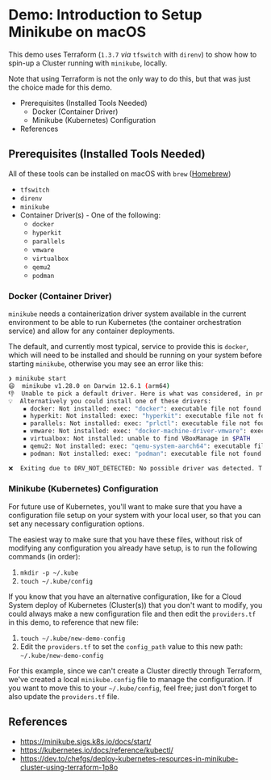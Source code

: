 # Demo: Introduction to Setup Minikube on macOS

This demo uses Terraform (`1.3.7` _via_ `tfswitch` with `direnv`) to show how to spin-up a Cluster running with `minikube`, locally.

Note that using Terraform is not the only way to do this, but that was just the choice made for this demo.

<!-- MarkdownTOC -->

- Prerequisites \(Installed Tools Needed\)
    - Docker \(Container Driver\)
    - Minikube \(Kubernetes\) Configuration
- References

<!-- /MarkdownTOC -->

## Prerequisites (Installed Tools Needed)

All of these tools can be installed on macOS with `brew` ([Homebrew](https://brew.sh))

- `tfswitch`
- `direnv`
- `minikube`
- Container Driver(s) - One of the following:
    - `docker`
    - `hyperkit`
    - `parallels`
    - `vmware`
    - `virtualbox`
    - `qemu2`
    - `podman`

### Docker (Container Driver)

`minikube` needs a containerization driver system available in the current environment to be able to run Kubernetes (the container orchestration service) and allow for any container deployments.

The default, and currently most typical, service to provide this is `docker`, which will need to be installed and should be running on your system before starting `minikube`, otherwise you may see an error like this:

```bash
❯ minikube start
😄  minikube v1.28.0 on Darwin 12.6.1 (arm64)
👎  Unable to pick a default driver. Here is what was considered, in preference order:
💡  Alternatively you could install one of these drivers:
    ▪ docker: Not installed: exec: "docker": executable file not found in $PATH
    ▪ hyperkit: Not installed: exec: "hyperkit": executable file not found in $PATH
    ▪ parallels: Not installed: exec: "prlctl": executable file not found in $PATH
    ▪ vmware: Not installed: exec: "docker-machine-driver-vmware": executable file not found in $PATH
    ▪ virtualbox: Not installed: unable to find VBoxManage in $PATH
    ▪ qemu2: Not installed: exec: "qemu-system-aarch64": executable file not found in $PATH
    ▪ podman: Not installed: exec: "podman": executable file not found in $PATH

❌  Exiting due to DRV_NOT_DETECTED: No possible driver was detected. Try specifying --driver, or see https://minikube.sigs.k8s.io/docs/start/
```

### Minikube (Kubernetes) Configuration

For future use of Kubernetes, you'll want to make sure that you have a configuration file setup on your system with your local user, so that you can set any necessary configuration options.

The easiest way to make sure that you have these files, without risk of modifying any configuration you already have setup, is to run the following commands (in order):

1. `mkdir -p ~/.kube`
1. `touch ~/.kube/config`

If you know that you have an alternative configuration, like for a Cloud System deploy of Kubernetes (Cluster(s)) that you don't want to modify, you could always make a new configuration file and then edit the `providers.tf` in this demo, to reference that new file:

1. `touch ~/.kube/new-demo-config`
1. Edit the `providers.tf` to set the `config_path` value to this new path: `~/.kube/new-demo-config`

For this example, since we can't create a Cluster directly through Terraform, we've created a local `minikube.config` file to manage the configuration. If you want to move this to your `~/.kube/config`, feel free; just don't forget to also update the `providers.tf` file.

## References

- https://minikube.sigs.k8s.io/docs/start/
- https://kubernetes.io/docs/reference/kubectl/
- https://dev.to/chefgs/deploy-kubernetes-resources-in-minikube-cluster-using-terraform-1p8o
